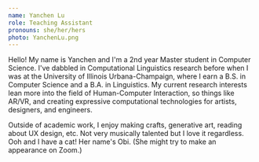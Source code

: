 ```yaml
---
name: Yanchen Lu
role: Teaching Assistant
pronouns: she/her/hers
photo: YanchenLu.png
---
```


Hello! My name is Yanchen and I'm a 2nd year Master student in Computer Science. I've dabbled in Computational Linguistics research before when I was at the University of Illinois Urbana-Champaign, where I earn a B.S. in Computer Science and a B.A. in Linguistics. My current research interests lean more into the field of Human-Computer Interaction, so things like AR/VR, and creating expressive computational technologies for artists, designers, and engineers.

Outside of academic work, I enjoy making crafts, generative art, reading about UX design, etc. Not very musically talented but I love it regardless. 
Ooh and I have a cat! Her name's Obi. (She might try to make an appearance on Zoom.)
